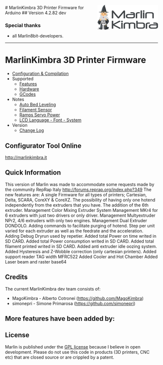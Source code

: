 <img align="right" src="Documentation/Logo/MarlinKimbra%20Logo%20GitHub.png" />
# MarlinKimbra 3D Printer Firmware for Arduino
## Version 4.2.82 dev

### Special thanks
* all Marlin8bit-developers.

---
# MarlinKimbra 3D Printer Firmware
  * [Configuration & Compilation](/Documentation/Compilation.md)
  * Supported
    * [Features](/Documentation/Features.md)
    * [Hardware](/Documentation/Hardware.md)
    * [GCodes](/Documentation/GCodes.md)
  * Notes
    * [Auto Bed Leveling](/Documentation/BedLeveling.md)
    * [Filament Sensor](/Documentation/FilamentSensor.md)
    * [Ramps Servo Power](/Documentation/RampsServoPower.md)
    * [LCD Language - Font - System](Documentation/LCDLanguageFont.md)
  * Version
    * [Change Log](/Documentation/changelog.md)


## Configurator Tool Online

http://marlinkimbra.it


## Quick Information

This version of Marlin was made to accommodate some requests made by the community RepRap Italy http://forums.reprap.org/index.php?349
The new features are:
A single Firmware for all types of printers; Cartesian, Delta, SCARA, CoreXY & CoreXZ.
The possibility of having only one hotend independently from the extruders that you have.
The addition of the 6th extruder.
Management Color Mixing Extruder
System Management MKr4 for 6 extruders with just two drivers or only driver.
Management Multyextruder NPr2, 4/6 extruders with only two engines.
Management Dual Extruder DONDOLO.
Adding commands to facilitate purging of hotend. 
Step per unit varied for each extruder as well as the feedrate and the acceleration.
Adding Debug Dryrun used by repetier.
Added total Power on time writed in SD CARD.
Added total Power consumption writed in SD CARD.
Added total filament printed writed in SD CARD.
Added anti extruder idle oozing system.
Added Hysteresis and Z-Wobble correction (only cartesian printers).
Added support reader TAG width MFRC522
Added Cooler and Hot Chamber
Added Laser beam and raster base64

## Credits

The current MarlinKimbra dev team consists of:
 - MagoKimbra - Alberto Cotronei (https://github.com/MagoKimbra)
 - simonepri - Simone Primarosa (https://github.com/simonepri)

More features have been added by:
 -

## License

Marlin is published under the [GPL license](/Documentation/COPYING.md) because I believe in open development.
Please do not use this code in products (3D printers, CNC etc) that are closed source or are crippled by a patent.
